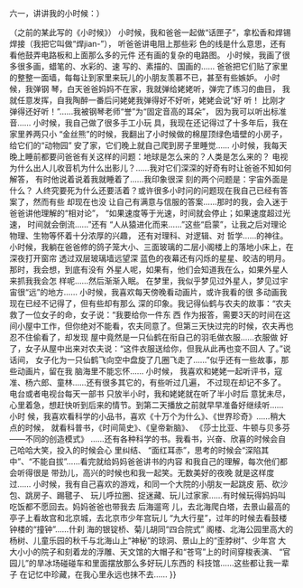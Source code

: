 六一，讲讲我的小时候：）

（之前的某此写的《小时候》） 小时候，我和爸爸一起做“话匣子”，拿松香和焊锡焊接（我把它叫做“焊jian-”）， 听爸爸讲电阻上那些彩
色的线是什么意思，还有看他鼓弄电路板和上面那么多的元件 还有画的复杂的电路图。 小时候，我画了很多很多画，蜡笔的、水彩的、速
写的、素描的、国画的…… 爸爸把它们贴了家里的整整一面墙，每每让到家里来玩儿的小朋友羡慕不已，甚至有些嫉妒。 小时候，我弹钢
琴，白天爸爸妈妈不在家，我就弹给姥姥听，弹完了练习的曲目， 我就任意发挥，自我陶醉一番后问姥姥我弹得好不好听，姥姥会说“好
听！ 比刚才弹得还好听！”……我被钢琴老师“誉”为“固定音高的耳朵”， 因为我可以听出标准音…… 小时候，我自己做了很多手工小玩
具，我现在还记得过了十多年后，我在家里养两只小 “金丝熊”的时候，我翻出了小时候做的棉屋顶绿色墙壁的小房子，给它们的“动物园”
安了家，它们晚上就自己爬到房子里睡觉…… 小时候，我每天晚上睡前都要问爸爸有关这样的问题：地球是怎么来的？人类是怎么来的？
电视为什么出人儿收音机为什么出影儿？……我对它们深深的好奇有时让爸爸不知如何解答， 有时他说着说着我就睡着了……我印象很深
刻的两个问题是：宇宙外面是什么？ 人终究要死为什么还要活着？或许很多小时问的问题现在我自己已经有答案了，然而有些 却现在也没
让自己有满意与信服的答案……那时的我，会入迷于爸爸讲他理解的“相对论”， “如果速度等于光速，时间就会停止；如果速度超过光速，
时间就会倒流……”还有 “人从猿进化而来……”这些“启蒙”，让我之后对理论物理、生物等怀着十分浓厚的兴趣， 还有对理科、对逻辑、对
哲学……的神往。 小时候，我躺在爸爸修的鸽子笼大小、三面玻璃的二层小阁楼上的落地小床上，在深夜打开窗帘 透过双层玻璃墙远望深
蓝色的夜幕还有闪烁的星星、皎洁的明月。那时，我会想，到底有没有 外星人呢，如果有，他们会知道我在么，如果外星人来抓我我会怎
样呢……然后渐渐入眠。 在梦里，我似乎梦见过外星人，梦见过宇宙很“远”的地方…… 小时候，我喜欢每天傍晚看动画片，或许我看的很
多动画我现在已经不记得了，但有些却有那么 深的印象。我记得仙鹤与农夫的故事：“农夫救了一位女子的命，女子说：“我要给你一件东
西 作为报答，需要3天的时间在这间小屋中工作，但你绝对不能看，农夫同意了。但第三天快过完的时候，农夫再也忍不住偷看了，却发现
屋中竟然是一只仙鹤在衔自己的羽毛做衣服……衣服做 好了，女子从屋中出来对农夫说：“这件衣服送给你，但我从此再也变不回人
了。”说话间， 女子化为一只仙鹤飞向空中盘旋了几圈飞走了……”似乎还有一些故事，那些动画片，留在我 脑海里不能忘怀…… 小时候，
我喜欢和姥姥一起听评书，寇准、杨六郎、童林……还有很多其它的，有些听过几遍， 不过现在却记不多了。电台或者电视台每天一部书
只放半小时，我和姥姥就在听了半小时后 意犹未尽，心里着急，想赶快听到后来的情节。到第二天播放之前就早早准备好继续听…… 小时
候，我喜欢看科学的小品书，喜欢《十万个为什么》、《世界珍奇》……稍大点的时候， 就看科普书，《时间简史》、《皇帝新脑》、
《莎士比亚、牛顿与贝多芬——不同的创造模式》 ……还有各种科学的书。我看书，兴奋、欣喜的时候会自己哈哈大笑，投入的时候会心
里纠结、 “面红耳赤”，思考的时候会“深陷其中”、“不能自拔”……看完就给妈妈爸爸讲书的内容 和我自己的理解，每次他们都会听得很是
带劲儿，高兴的时候也和我一起笑。无数美好的夜晚 就是这样度过…… 小时候，我有自己喜欢的游戏，和同一个大院的小朋友一起跳皮
筋、砍沙包、跳房子、踢毽子、 玩儿呼拉圈、捉迷藏、玩儿过家家……有时候玩得妈妈叫吃饭都不愿回去。妈妈爸爸也带我去 后海遛弯
儿，去北海爬白塔，去景山最高的亭子上看故宫和北京城，去北京市少年宫玩儿 “九大行星”，过年的时候去看鼓楼钟楼的“撞钟”……什刹
海的银锭桥、菊儿胡同“四合院式” 阁楼、北海公园里高大的杨树、儿童乐园的秋千与北海山上“神秘”的琼洞、景山上的“歪脖树”、少年宫
大大小小的院子和刻着龙的浮雕、天文馆的大帽子和“苍穹”上的时间穿梭表演、 “官园儿”的旱冰场碰碰车和里面摆放那么多好玩儿东西的
科技馆……这些都让我一辈子 在记忆中珍藏，在我心里永远也抹不去…… }}
  </div>
</article>